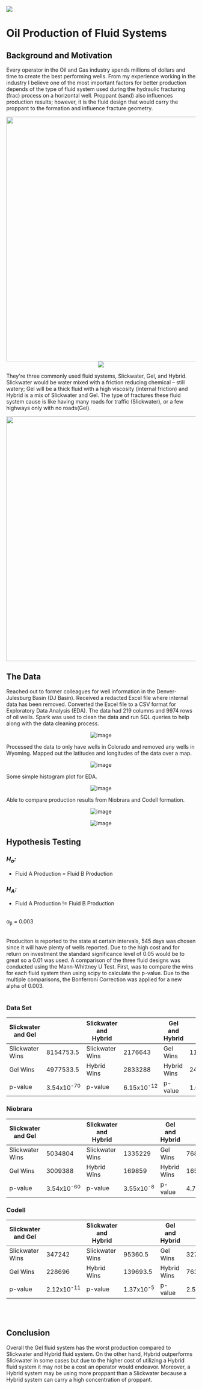 ![](images/dj_layers.png)

# Oil Production of Fluid Systems

## Background and Motivation

Every operator in the Oil and Gas industry spends millions of dollars and time to create the best performing wells. From my experience working in the industry I believe one of the most important factors for better production depends of the type of fluid system used during the hydraulic fracturing (frac) process on a horizontal well. Proppant (sand) also influences production results; however, it is the fluid design that would carry the proppant to the formation and influence fracture geometry.

<div align="center"><img src="images/oil_well_2.png" width="600" height="650"/></div>
<div align="center"><img src="images/dj_layers.png"></div>




They're three commonly used fluid systems, Slickwater, Gel, and Hybrid. Slickwater would be water mixed with a friction reducing chemical – still watery; Gel will be a thick fluid with a high viscosity (internal friction) and Hybrid is a mix of Slickwater and Gel. The type of fractures these fluid system cause is like having many roads for traffic (Slickwater), or a few highways only with no roads(Gel).

<div align="center">
<img src="images/gel_picture.JPG" width="580" height="650"/>
</div>

## The Data

Reached out to former colleagues for well information in the Denver-Julesburg Basin (DJ Basin). Received a redacted Excel file where internal data has been removed. Converted the Excel file to a CSV format for Exploratory Data Analysis (EDA). The data had 219 columns and 9974 rows of oil wells. Spark was used to clean the data and run SQL queries to help along with the data cleaning process.


<div align="center">

![image](images/columns.png)
</div>
Processed the data to only have wells in Colorado and removed any wells in Wyoming. Mapped out the latitudes and longitudes of the data over a map.
<div align="center">

![image](images/well_location.png)
</div>
Some simple histogram plot for EDA.
<div align="center">

![image](images/eda_1.png)
</div>
Able to compare production results from Niobrara and Codell formation.
<div align="center">

![image](images/production_formation.png)

![image](images/formation_proppant.png)
</div>

## Hypothesis Testing

### <i>H<sub>o</sub>:<br/></i>
* Fluid A Production = Fluid B Production

### <i>H<sub>A</sub>:<br/></i>
* Fluid A Production != Fluid B Production<br/><br/>

&alpha;<sub>&beta;</sub> = 0.003
<br/><br/>


Produciton is reported to the state at certain intervals, 545 days was chosen since it will have plenty of wells reported. Due to the high cost and for return on investment the standard significance level of 0.05 would be to great so a 0.01 was used. A comparison of the three fluid designs was conducted using the Mann-Whittney U Test. First, was to compare the wins for each fluid system then using scipy to calculate the p-value. Due to the multiple comparisons, the Bonferroni Correction was applied for a new alpha of 0.003.
<br/>
<br/>

### Data Set

| Slickwater and Gel |                       | Slickwater and Hybrid |                        | Gel and Hybrid |                      |
|--------------------|-----------------------|-----------------------|------------------------|----------------|----------------------|
| Slickwater Wins    | 8154753.5             | Slickwater Wins       | 2176643                | Gel Wins       | 1124037.5            |
| Gel Wins           | 4977533.5             | Hybrid Wins           | 2833288                | Hybrid Wins    | 2445815.5            |
| p-value            | 3.54x10<sup>-70</sup> | p-value               | 6.15x10<sup>-12</sup>  | p-value        | 1.6x10<sup>-77</sup> |


### Niobrara

| Slickwater and Gel |                       | Slickwater and Hybrid |                      | Gel and Hybrid |                       |
|--------------------|-----------------------|-----------------------|----------------------|----------------|-----------------------|
| Slickwater Wins    | 5034804               | Slickwater Wins       | 1335229              | Gel Wins       | 768681                |
| Gel Wins           | 3009388               | Hybrid Wins           | 169859               | Hybrid Wins    | 1650663               |
| p-value            | 3.54x10<sup>-60</sup> | p-value               | 3.55x10<sup>-8</sup> | p-value        | 4.79x10<sup>-62</sup> |


### Codell

| Slickwater and Gel |                       | Slickwater and Hybrid |                      | Gel and Hybrid |                       |
|--------------------|-----------------------|-----------------------|----------------------|----------------|-----------------------|
| Slickwater Wins    | 347242                | Slickwater Wins       | 95360.5              | Gel Wins       | 32745.5               |
| Gel Wins           | 228696                | Hybrid Wins           | 139693.5             | Hybrid Wins    | 76341.5               |
| p-value            | 2.12x10<sup>-11</sup> | p-value               | 1.37x10<sup>-5</sup> | p-value        | 2.51x10<sup>-17</sup> |

<br/>
<br/>

## Conclusion

Overall the Gel fluid system has the worst production compared to Slickwater and Hybrid fluid system. On the other hand, Hybrid outperforms Slickwater in some cases but due to the higher cost of utilizing a Hybrid fluid system it may not be a cost an operator would endeavor. Moreover, a Hybrid system may be using more proppant than a Slickwater because a Hybrid system can carry a high concentration of proppant. 